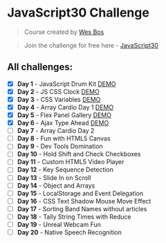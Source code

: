 # JavaScript30 Challenge

> Course created by [Wes Bos](https://github.com/wesbos)

> Join the challenge for free here - [JavaScript30](https://javascript30.com/account)

## All challenges:
- [X] **Day 1** - JavaScript Drum Kit [DEMO](https://noeemi.github.io/JavaScript30/Day01-DrumKit/)
- [X] **Day 2** - JS CSS Clock [DEMO](https://noeemi.github.io/JavaScript30/Day02-Clock/)
- [X] **Day 3** - CSS Variables [DEMO](https://noeemi.github.io/JavaScript30/Day03-CSSVariables/)
- [X] **Day 4** - Array Cardio Day 1 [DEMO](https://noeemi.github.io/JavaScript30/Day04-ArrayCardio1/)
- [X] **Day 5** - Flex Panel Gallery [DEMO](https://noeemi.github.io/JavaScript30/Day05-FlexPanels/)
- [X] **Day 6** - Ajax Type Ahead [DEMO](https://noeemi.github.io/JavaScript30/Day06-AjaxTypeAhead/)
- [ ] **Day 7** - Array Cardio Day 2
- [ ] **Day 8** - Fun with HTML5 Canvas
- [ ] **Day 9** - Dev Tools Domination
- [ ] **Day 10** - Hold Shift and Check Checkboxes
- [ ] **Day 11** - Custom HTML5 Video Player
- [ ] **Day 12** - Key Sequence Detection
- [ ] **Day 13** - Slide In on Scroll
- [ ] **Day 14** - Object and Arrays
- [ ] **Day 15** - LocalStorage and Event Delegation
- [ ] **Day 16** - CSS Text Shadow Mouse Move Effect
- [ ] **Day 17** - Sorting Band Names without articles
- [ ] **Day 18** - Tally String Times with Reduce
- [ ] **Day 19** - Unreal Webcam Fun
- [ ] **Day 20** - Native Speech Recognition
